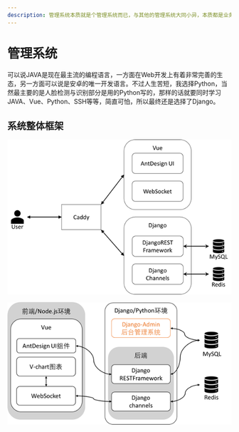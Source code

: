 ```yaml
---
description: 管理系统本质就是个管理系统而已，与其他的管理系统大同小异，本质都是业务逻辑加上数据库的增删查改。
---
```


# 管理系统

可以说JAVA是现在最主流的编程语言，一方面在Web开发上有着非常完善的生态，另一方面可以说是安卓的唯一开发语言。不过人生苦短，我选择Python，当然最主要的是人脸检测与识别部分是用的Python写的，那样的话就要同时学习JAVA、Vue、Python、SSH等等，简直可怕，所以最终还是选择了Django。

## 系统整体框架

![&#x7CFB;&#x7EDF;&#x6570;&#x636E;&#x4EA4;&#x4E92;&#x56FE;](../.gitbook/assets/image%20%281%29.png)

![&#x7CFB;&#x7EDF;&#x6574;&#x4F53;&#x6846;&#x67B6;&#x56FE;](../.gitbook/assets/image%20%282%29.png)

